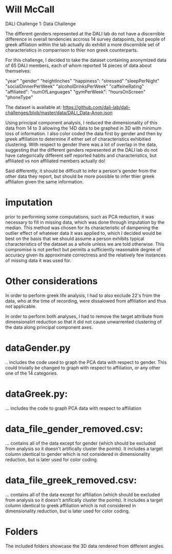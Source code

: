 # Will McCall
DALI Challenge 1:  Data Challenge

The different genders represented at the DALI lab do not have a discernible difference in overall tendencies accross 14 survey datapoints, but people of greek affilation within the lab actually do exhibit a more discernible set of characteristics in comparrison to thier non greek counterparts.

For this challenge, I decided to take the dataset containing anonymized data of 65 DALI members, each of whom reported 14 pieces of data about themselves:

"year"
"gender"
"heightInches"
"happiness": 
"stressed"
"sleepPerNight"
"socialDinnerPerWeek" 
"alcoholDrinksPerWeek"
"caffeineRating"
"affiliated":
"numOfLanguages"
"gymPerWeek":
"hoursOnScreen"
"phoneType"

The dataset is available at: https://github.com/dali-lab/dali-challenges/blob/master/data/DALI_Data-Anon.json

Using principal component analysis, I reduced the dimensionality of this data from 14 to 3 allowing the 14D data to be graphed in 3D with minimum loss of information.  I also color coded the data first by gender and then by greek affiliation to determine if either set of characteristics exhibitied clustering.  With respect to gender there was a lot of overlap in the data, suggesting that the different genders represented at the DALI lab do not have categorically different self reported habits and characteristics, but affiliated vs non affiliated members actually do!

Said differently, it should be difficult to infer a person's gender from the other data they report, but should be more possible to infer thier greek affiliaton given the same information.

# imputation

prior to performing some computations, such as PCA reduction, it was necessary to fill in missing data, which was done through imputation by the median.  This method was chosen for its characteristic of dampening the outlier effect of whatever data it was applied to, which I decided would be best on the basis that we should assume a person exhibits typical characteristics of the dataset as a whole unless we are told otherwise.  This compromise is not perfect but permits a sufficiently reasonable degree of accuracy given its approximate correctness and the relatively few instances of missing data it was used for.

# Other considerations

In order to perform greek life analysis, I had to also exclude 22's from the data, who at the time of recording, were dissalowed from affiliation and thus not applicable.

In order to perform both analyses, I had to remove the target attribute from dimensionalirt reduction so that it did not cause unwarrented clustering of the data along principal component axes.


# dataGender.py

.. includes the code used to graph the PCA data with respect to gender.  This could trivially be changed to graph with respect to affiliation, or any other one of the 14 categories.

# dataGreek.py:

... includes the code to graph PCA data with respect to affiliation

# data_file_gender_removed.csv:

... contains all of the data except for gender (which should be excluded from analysis so it doesn't artifically cluster the points).  It includes a target column identical to gender which is not considered in dimensionality reduction, but is later used for color coding.

# data_file_greek_removed.csv:

... contains all of the data except for affiliation (which should be excluded from analysis so it doesn't artifically cluster the points).  It includes a target column identical to greek affiliation which is not considered in dimensionality reduction, but is later used for color coding.

# Folders

The included folders showcase the 3D data rendered from different angles.
